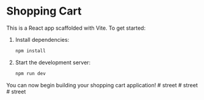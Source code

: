 
# Shopping Cart

This is a React app scaffolded with Vite. To get started:

1. Install dependencies:
   ```powershell
   npm install
   ```
2. Start the development server:
   ```powershell
   npm run dev
   ```

You can now begin building your shopping cart application!
#   s t r e e t  
 #   s t r e e t  
 #   s t r e e t  
 